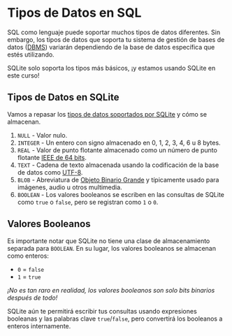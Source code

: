 # Tipos de Datos en SQL

SQL como lenguaje puede soportar muchos tipos de datos diferentes. Sin embargo, los tipos de datos que soporta tu sistema de gestión de bases de datos ([DBMS](https://en.wikipedia.org/wiki/Database#:~:text=A%20database%20management%20system%20(DBMS))) variarán dependiendo de la base de datos específica que estés utilizando.

SQLite solo soporta los tipos más básicos, ¡y estamos usando SQLite en este curso!

## Tipos de Datos en SQLite

Vamos a repasar los [tipos de datos soportados por SQLite](https://www.sqlite.org/datatype3.html) y cómo se almacenan.

1. `NULL` - Valor nulo.
2. `INTEGER` - Un entero con signo almacenado en 0, 1, 2, 3, 4, 6 u 8 bytes.
3. `REAL` - Valor de punto flotante almacenado como un número de punto flotante [IEEE de 64 bits](https://en.wikipedia.org/wiki/IEEE_754).
4. `TEXT` - Cadena de texto almacenada usando la codificación de la base de datos como [UTF-8](https://en.wikipedia.org/wiki/UTF-8).
5. `BLOB` - Abreviatura de [Objeto Binario Grande](https://en.wikipedia.org/wiki/Binary_large_object) y típicamente usado para imágenes, audio u otros multimedia.
6. `BOOLEAN` - Los valores booleanos se escriben en las consultas de SQLite como `true` o `false`, pero se registran como `1` o `0`.

## Valores Booleanos

Es importante notar que SQLite no tiene una clase de almacenamiento separada para `BOOLEAN`. En su lugar, los valores booleanos se almacenan como enteros:

- `0` = `false`
- `1` = `true`

*¡No es tan raro en realidad, los valores booleanos son solo bits binarios después de todo!*

SQLite aún te permitirá escribir tus consultas usando expresiones booleanas y las palabras clave `true`/`false`, pero convertirá los booleanos a enteros internamente.
